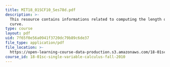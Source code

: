 ```yaml
---
title: MIT18_01SCF10_Ses78d.pdf
description: >-
  This resource contains informations related to computing the length of a
  curve.
type: course
layout: pdf
uid: 7f65f0e56a0941f3720dc79b89c6de37
file_type: application/pdf
file_location: >-
  https://open-learning-course-data-production.s3.amazonaws.com/18-01sc-single-variable-calculus-fall-2010/7f65f0e56a0941f3720dc79b89c6de37_MIT18_01SCF10_Ses78d.pdf
course_id: 18-01sc-single-variable-calculus-fall-2010
---
```

